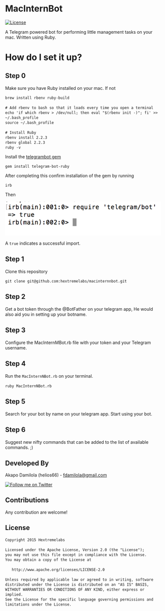 MacInternBot
======================
[![License](https://img.shields.io/badge/license-Apache%202-blue.svg)](https://www.apache.org/licenses/LICENSE-2.0)

A Telegram powered bot for performing little management tasks on your mac. Written using Ruby.

# How do I set it up?

## Step 0

####
Make sure you have Ruby installed on your mac. If not

```
brew install rbenv ruby-build

# Add rbenv to bash so that it loads every time you open a terminal
echo 'if which rbenv > /dev/null; then eval "$(rbenv init -)"; fi' >> ~/.bash_profile
source ~/.bash_profile

# Install Ruby
rbenv install 2.2.3
rbenv global 2.2.3
ruby -v
```
Install the [telegrambot gem](https://github.com/atipugin/telegram-bot-ruby)
```
gem install telegram-bot-ruby
```

After completing this confirm installation of the gem by running
```
irb
```

Then

![screenshot of expected irb command](https://raw.githubusercontent.com/hextremelabs/macinternnbot/master/logo/irb.png)

A `true` indicates a successful import.


## Step 1

####
Clone this repository 
```
git clone git@github.com:hextremelabs/macinternnbot.git
```

## Step 2

####
Get a bot token through the @BotFather on your telegram app, He would also aid you in setting up your botname.

## Step 3

####
Configure the MacInternMBot.rb file with your token and your Telegram username.

## Step 4

####
Run the `MacInternNBot.rb` on your terminal.

`ruby MacInternNBot.rb`

## Step 5

####
Search for your bot by name on your telegram app. 
Start using your bot.

## Step 6

####
Suggest new nifty commands that can be added to the list of available commands. ;)


Developed By
-------
Akapo Damilola (helios66) - <fdamilola@gmail.com>

<a href="https://twitter.com/_fdamilola">
<img alt="Follow me on Twitter"
src="https://upload.wikimedia.org/wikipedia/en/thumb/9/9f/Twitter_bird_logo_2012.svg/1259px-Twitter_bird_logo_2012.svg.png" width="75"/>
</a>

Contributions
-------

Any contribution are welcome!

License
-------

    Copyright 2015 Hextremelabs

    Licensed under the Apache License, Version 2.0 (the "License");
    you may not use this file except in compliance with the License.
    You may obtain a copy of the License at

       http://www.apache.org/licenses/LICENSE-2.0

    Unless required by applicable law or agreed to in writing, software
    distributed under the License is distributed on an "AS IS" BASIS,
    WITHOUT WARRANTIES OR CONDITIONS OF ANY KIND, either express or implied.
    See the License for the specific language governing permissions and
    limitations under the License.